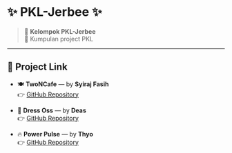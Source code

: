 # ✨ PKL-Jerbee ✨

> 🚀 **Kelompok PKL-Jerbee**  
> 📌 Kumpulan project PKL  

---

## 🔗 Project Link  

- 🍽️ **TwoNCafe** — by **Syiraj Fasih**  
  👉 [GitHub Repository](https://github.com/syrjfsih/TwoNCafe.git)  

- 👔 **Dress Oss** — by **Deas**  
  👉 [GitHub Repository](https://github.com/Muhamaddeas/dress_oss.git)  

- 🔥 **Power Pulse** — by **Thyo**  
  👉 [GitHub Repository](https://github.com/Muhamaddeas/dress_oss.git)  
